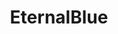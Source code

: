 ---
layout: tag-list
type: tag
title: EternalBlue
slug: EternalBlue
category: HTB
sidebar: false
description: >
    Este exploit aprovecha la vulnerabilidad crítica (MS-17-010) presente en sistemas Microsoft. 
    
    El exploit realiza un operación llamada "buffer overflow memove", el cual debido a un error matemático en donde un registro DWORD es sustraido en un registro WORD, el kernel realiza un desbordamiento el cual sobrescribe un buffer del protocolo SMBv1.

    Solución
    Deshabilitar el protocolo SMBv1, ó.

    Se deben actualizar inmediatamente los sistemas afectados a través de la utilidad Windows Update o instalar manualmente la actualización que soluciona esta vulnerabilidad.
---